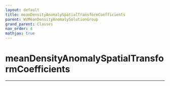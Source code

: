 ```yaml
---
layout: default
title: meanDensityAnomalySpatialTransformCoefficients
parent: WVMeanDensityAnomalySolutionGroup
grand_parent: Classes
nav_order: 4
mathjax: true
---
```


#  meanDensityAnomalySpatialTransformCoefficients




---

